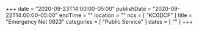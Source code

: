 +++
date = "2020-09-23T14:00:00-05:00"
publishDate = "2020-09-22T14:00:00-05:00"
endTime = ""
location = ""
ncs = [ "KC0DCF" ]
title = "Emergency Net 0923"
categories = [ "Public Service" ]
dates = [ "" ]
+++
